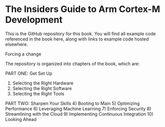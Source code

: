 # The Insiders Guide to Arm Cortex-M Development
This is the GitHub repository for this book. You will find all example code referenced in the book here, along with links to example code hosted elsewhere.

Forcing a change

The repository is organized into chapters of the book, which are:

PART ONE: Get Set Up
1) Selecting the Right Hardware 
2) Selecting the Right Software
3) Selecting the Right Tools

PART TWO: Sharpen Your Skills 
4) Booting to Main
5) Optimizing Performance
6) Leveraging Machine Learning
7) Enforcing Security
8) Streamlining with the Cloud
9) Implementing Continuous Integration
10) Looking Ahead


